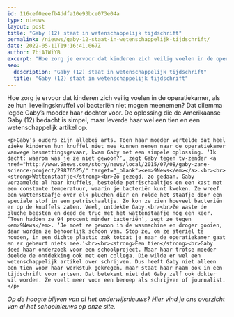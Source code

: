 ```yaml
---
id: 116cef0eeefb4ddfa10e93bce073e04a
type: nieuws
layout: post
title: "Gaby (12) staat in wetenschappelijk tijdschrift"
permalink: /nieuws/gaby-12-staat-in-wetenschappelijk-tijdschrift/
date: 2022-05-11T19:16:41.067Z
author: 7biA1WiYB
excerpt: "Hoe zorg je ervoor dat kinderen zich veilig voelen in de operatiekamer, als ze hun lievelingsknuffel vol bacteriën niet mogen meenemen? Dat dilemma legde Gaby’s moeder haar dochter voor. De oplossing die de Amerikaanse Gaby (12) bedacht is simpel, maar leverde haar wel een tien en een wetenschappelijk artikel op.  "
seo:
  description: "Gaby (12) staat in wetenschappelijk tijdschrift"
  title: "Gaby (12) staat in wetenschappelijk tijdschrift"
---
```

Hoe zorg je ervoor dat kinderen zich veilig voelen in de operatiekamer, als ze hun lievelingsknuffel vol bacteriën niet mogen meenemen? Dat dilemma legde Gaby’s moeder haar dochter voor. De oplossing die de Amerikaanse Gaby (12) bedacht is simpel, maar leverde haar wel een tien en een wetenschappelijk artikel op.  

    <p>Gaby’s ouders zijn allebei arts. Toen haar moeder vertelde dat heel zieke kinderen hun knuffel niet mee kunnen nemen naar de operatiekamer vanwege besmettingsgevaar, kwam Gaby met een simpele oplossing. ‘Ik dacht: waarom was je ze niet gewoon?’, zegt Gaby tegen tv-zender <a href="http://www.9news.com/story/news/local/2015/07/08/gaby-zane-science-project/29876525/" target="_blank"><em>9News</em></a>.<br><br><strong>Wattenstaafje</strong><br>Zo gezegd, zo gedaan. Gaby verzamelde al haar knuffels, bestelde petrischaaltjes en een kast met een constante temperatuur, waarin je bacteriën kunt kweken. Ze wreef een wattenstaafje over elk pluchen dier en rolde het staafje door een speciale stof in een petrischaaltje. Zo kon ze zien hoeveel bacteriën er op de knuffels zaten. Veel, ontdekte Gaby.<br><br>Ze waste de pluche beesten en deed de truc met het wattenstaafje nog een keer. ‘Toen hadden ze 94 procent minder bacteriën’, zegt ze tegen <em>9News</em>. ‘Je moet ze gewoon in de wasmachine en droger gooien, daar worden ze behoorlijk schoon van. Stop ze, om ze steriel te houden, in een dichte plastic zak totdat je naar de operatiekamer gaat en er gebeurt niets mee.’<br><br><strong>Een tien</strong><br>Gaby deed haar onderzoek voor een schoolproject. Maar haar trotse moeder deelde de ontdekking ook met een collega. Die wilde er wel een wetenschappelijk artikel over schrijven. Dus heeft Gaby niet alleen een tien voor haar werkstuk gekregen, maar staat haar naam ook in een tijdschrift voor artsen. Dat betekent niet dat Gaby zelf ook dokter wil worden. Ze voelt meer voor een beroep als schrijver of journalist.</p>
<p><em>Op de hoogte blijven van al het onderwijsnieuws? <a href="https://7dagen.netlify.app/onderwijsnieuws">Hier</a> vind je ons overzicht van al het schoolnieuws op onze site.</em></p>  
